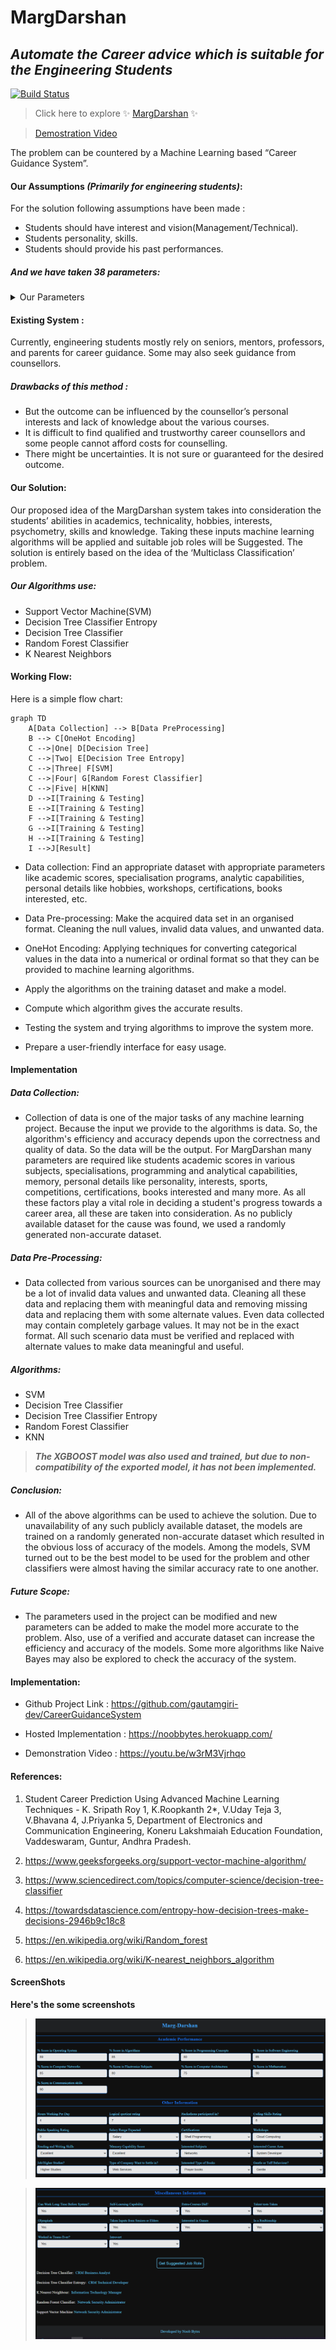 # MargDarshan

## _Automate the Career advice which is suitable for the Engineering Students_
[![Build Status](https://travis-ci.org/joemccann/dillinger.svg?branch=master)](https://noobbytes.herokuapp.com/)

> Click here to explore ✨ [ MargDarshan](https://noobbytes.herokuapp.com/) ✨

> [Demostration Video](https://youtu.be/w3rM3Vjrhqo)

The problem can be countered by a Machine Learning based “Career Guidance System”.

#### Our Assumptions ***(Primarily for engineering students)***:

For the solution following assumptions have been made :

- Students should have interest and vision(Management/Technical).
- Students personality, skills.
- Students should provide his past performances.

##### And we have taken 38 parameters:

<details><summary>Our Parameters</summary>
<p>

- Academic percentage in Operating Systems
- percentage in Algorithms
- Percentage in Programming Concepts
- Percentage in Software Engineering
- Percentage in Computer Networks
- Percentage in Electronics Subjects
- Percentage in Computer Architecture
- Percentage in Mathematics
- Percentage in Communication skills
- Hours working per day
- Logical quotient rating
- hackathons
- coding skills rating
- public speaking points
- can work for a longer time before the system?
- self-learning capability?
- Extra-courses did
- certifications
- workshops
- talent tests taken?
- olympiads
- reading and writing skills
- memory capability score
- Interested subjects
- interested career area
- Job/Higher Studies?
- Type of company want to settle in?
- Taken inputs from seniors or elders
- interested in games
- Interested Type of Books
- Salary Range Expected
- In a Relationship?
- Gentle or Tuff behaviour?
- Management or Technical
- Salary/work
- hard/smart worker
- worked in teams ever?
- Introvert

</p>
</details>

#### Existing System :

Currently, engineering students mostly rely on seniors, mentors, professors, and parents for career guidance. Some may also seek guidance from counsellors.

##### Drawbacks of this method :

- But the outcome can be influenced by the counsellor’s personal interests and lack of knowledge about the various courses.
- It is difficult to find qualified and trustworthy career counsellors and some people cannot afford costs for counselling.
- There might be uncertainties. It is not sure or guaranteed for the desired outcome.

#### Our Solution:

Our proposed idea of the MargDarshan system takes into consideration the students’ abilities in academics, technicality, hobbies, interests, psychometry, skills and knowledge. Taking these inputs machine learning algorithms will be applied and suitable job roles will be Suggested. The solution is entirely based on the idea of the ‘Multiclass Classification’ problem.

##### Our Algorithms use:

- Support Vector Machine(SVM)
- Decision Tree Classifier Entropy
- Decision Tree Classifier
- Random Forest Classifier
- K Nearest Neighbors

#### Working Flow:
Here is a simple flow chart:
```mermaid
graph TD
    A[Data Collection] --> B[Data PreProcessing]
    B --> C[OneHot Encoding]
    C -->|One| D[Decision Tree]
    C -->|Two| E[Decision Tree Entropy]
    C -->|Three| F[SVM]
    C -->|Four| G[Random Forest Classifier]
    C -->|Five| H[KNN]
    D -->I[Training & Testing]
    E -->I[Training & Testing]
    F -->I[Training & Testing]
    G -->I[Training & Testing]
    H -->I[Training & Testing]
    I -->J[Result]

```

- Data collection: Find an appropriate dataset with appropriate parameters like academic scores, specialisation programs, analytic capabilities, personal details like hobbies, workshops, certifications, books interested, etc.

- Data Pre-processing: Make the acquired data set in an organised format. Cleaning the null values, invalid data values, and unwanted data.

- OneHot Encoding: Applying techniques for converting categorical values in the data into a numerical or ordinal format so that they can be provided to machine learning algorithms.

- Apply the algorithms on the training dataset and make a model.

- Compute which algorithm gives the accurate results.

- Testing the system and trying algorithms to improve the system more.

- Prepare a user-friendly interface for easy usage.

#### Implementation

##### Data Collection:
- Collection of data is one of the major tasks of any machine learning project. Because the input we provide to the algorithms is data. So, the algorithm's efficiency and accuracy depends upon the correctness and quality of data. So the data will be the output. For MargDarshan many parameters are required like students academic scores in various subjects, specialisations, programming and analytical capabilities, memory, personal details like personality, interests, sports, competitions, certifications, books interested and many more. As all these factors play a vital role in deciding a student's progress towards a career area, all these are taken into consideration. As no publicly available dataset for the cause was found, we used a randomly generated non-accurate dataset.
##### Data Pre-Processing:
- Data collected from various sources can be unorganised and there may be a lot of invalid data values and unwanted data. Cleaning all these data and replacing them with meaningful data and removing missing data and replacing them with some alternate values. Even data collected may contain completely garbage values. It may not be in the exact format. All such scenario data must be verified and replaced with alternate values to make data meaningful and useful.
##### Algorithms:
- SVM
- Decision Tree Classifier
- Decision Tree Classifier Entropy
- Random Forest Classifier
- KNN

> ***The XGBOOST model was also used and trained, but due to non-compatibility of the exported model, it has not been implemented.***


##### Conclusion:
- All of the above algorithms can be used to achieve the solution. Due to unavailability of any such publicly available dataset, the models are trained on a randomly generated non-accurate dataset which resulted in the obvious loss of accuracy of the models. Among the models, SVM turned out to be the best model to be used for the problem and other classifiers were almost having the similar accuracy rate to one another.

##### Future Scope:
- The parameters used in the project can be modified and new parameters can be added to make the model more accurate to the problem. Also, use of a verified and accurate dataset can increase the efficiency and accuracy of the models. Some more algorithms like Naive Bayes may also be explored to check the accuracy of the system.

#### Implementation:
- Github Project Link : https://github.com/gautamgiri-dev/CareerGuidanceSystem

- Hosted Implementation : https://noobbytes.herokuapp.com/
- Demonstration Video : https://youtu.be/w3rM3Vjrhqo

#### References:
1. Student Career Prediction Using Advanced Machine Learning Techniques - K. Sripath Roy 1, K.Roopkanth 2*, V.Uday Teja 3, V.Bhavana 4, J.Priyanka 5, Department of Electronics and Communication Engineering, Koneru Lakshmaiah Education Foundation, Vaddeswaram, Guntur, Andhra Pradesh.

2. https://www.geeksforgeeks.org/support-vector-machine-algorithm/ 
3. https://www.sciencedirect.com/topics/computer-science/decision-tree-classifier
4. https://towardsdatascience.com/entropy-how-decision-trees-make-decisions-2946b9c18c8
5. https://en.wikipedia.org/wiki/Random_forest
6. https://en.wikipedia.org/wiki/K-nearest_neighbors_algorithm


#### ScreenShots
**Here's the some screenshots**
> ![Secttion](https://raw.githubusercontent.com/gautamgiri-dev/CareerGuidanceSystem/master/screenshot/screen1.PNG "Screen")

> ![Secttion](https://raw.githubusercontent.com/gautamgiri-dev/CareerGuidanceSystem/master/screenshot/screen2.PNG "Screen")

